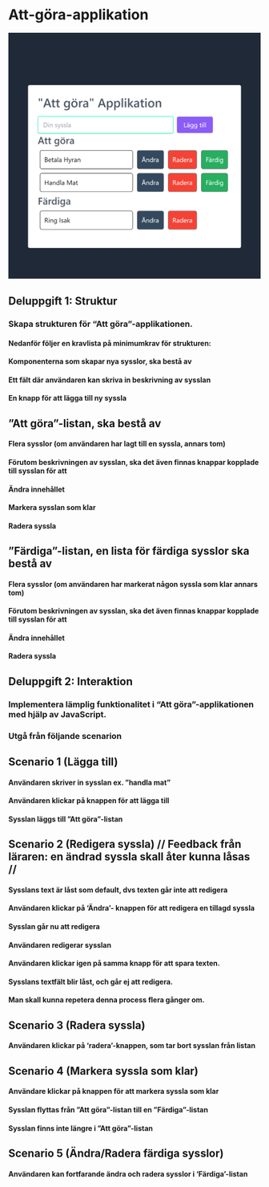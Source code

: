 ﻿# Att-göra-applikation
 
 ![Preview](/att-gora-app.png)

## Deluppgift 1: Struktur
### Skapa strukturen för “Att göra”-applikationen. 

#### Nedanför följer en kravlista på minimumkrav för strukturen:

#### Komponenterna som skapar nya sysslor, ska bestå av
#### Ett fält där användaren kan skriva in beskrivning av sysslan
#### En knapp för att lägga till ny syssla
## ”Att göra”-listan, ska bestå av
#### Flera sysslor (om användaren har lagt till en syssla, annars tom)
#### Förutom beskrivningen av sysslan, ska det även finnas knappar kopplade till sysslan för att
#### Ändra innehållet
#### Markera sysslan som klar
#### Radera syssla
## ”Färdiga”-listan, en lista för färdiga sysslor ska bestå av
#### Flera sysslor (om användaren har markerat någon syssla som klar annars tom)
#### Förutom beskrivningen av sysslan, ska det även finnas knappar kopplade till sysslan för att
#### Ändra innehållet
#### Radera syssla

## Deluppgift 2: Interaktion

### Implementera lämplig funktionalitet i “Att göra”-applikationen med hjälp av JavaScript. 
### Utgå från följande scenarion

## Scenario 1 (Lägga till)
#### Användaren skriver in sysslan ex. ”handla mat”
#### Användaren klickar på knappen för att lägga till
#### Sysslan läggs till ”Att göra”-listan

## Scenario 2 (Redigera syssla) // Feedback från läraren: en ändrad syssla skall åter kunna låsas //
#### Sysslans text är låst som default, dvs texten går inte att redigera
#### Användaren klickar på ‘Ändra’- knappen för att redigera en tillagd syssla
#### Sysslan går nu att redigera
#### Användaren redigerar sysslan
#### Användaren klickar igen på samma knapp för att spara texten.
#### Sysslans textfält blir låst, och går ej att redigera.
#### Man skall kunna repetera denna process flera gånger om.

## Scenario 3 (Radera syssla)
#### Användaren klickar på ‘radera’-knappen, som tar bort sysslan från listan

## Scenario 4 (Markera syssla som klar)
#### Användare klickar på knappen för att markera syssla som klar
#### Sysslan flyttas från ”Att göra”-listan till en ”Färdiga”-listan
#### Sysslan finns inte längre i ”Att göra”-listan
## Scenario 5 (Ändra/Radera färdiga sysslor)
#### Användaren kan fortfarande ändra och radera sysslor i ‘Färdiga’-listan

